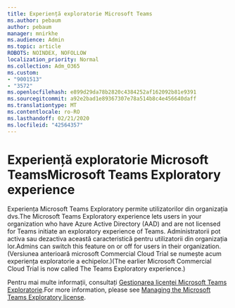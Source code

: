 ```yaml
---
title: Experiență exploratorie Microsoft Teams
ms.author: pebaum
author: pebaum
manager: mnirkhe
ms.audience: Admin
ms.topic: article
ROBOTS: NOINDEX, NOFOLLOW
localization_priority: Normal
ms.collection: Adm_O365
ms.custom:
- "9001513"
- "3572"
ms.openlocfilehash: e899d29da78b2820c4384252af162092b81e9391
ms.sourcegitcommit: a92e2bad1e89367307e78a514b8c4e456640daff
ms.translationtype: MT
ms.contentlocale: ro-RO
ms.lasthandoff: 02/21/2020
ms.locfileid: "42564357"
---
```

# <a name="microsoft-teams-exploratory-experience"></a><span data-ttu-id="3ccc3-102">Experiență exploratorie Microsoft Teams</span><span class="sxs-lookup"><span data-stu-id="3ccc3-102">Microsoft Teams Exploratory experience</span></span>

<span data-ttu-id="3ccc3-103">Experiența Microsoft Teams Exploratory permite utilizatorilor din organizația dvs.</span><span class="sxs-lookup"><span data-stu-id="3ccc3-103">The Microsoft Teams Exploratory experience lets users in your organization who have Azure Active Directory (AAD) and are not licensed for Teams initiate an exploratory experience of Teams.</span></span> <span data-ttu-id="3ccc3-104">Administratorii pot activa sau dezactiva această caracteristică pentru utilizatorii din organizația lor.</span><span class="sxs-lookup"><span data-stu-id="3ccc3-104">Admins can switch this feature on or off for users in their organization.</span></span> <span data-ttu-id="3ccc3-105">(Versiunea anterioară microsoft Commercial Cloud Trial se numește acum experiența exploratorie a echipelor.)</span><span class="sxs-lookup"><span data-stu-id="3ccc3-105">(The earlier Microsoft Commercial Cloud Trial is now called The Teams Exploratory experience.)</span></span>

<span data-ttu-id="3ccc3-106">Pentru mai multe informații, consultați [Gestionarea licenței Microsoft Teams Exploratorie](https://docs.microsoft.com/microsoftteams/teams-exploratory/).</span><span class="sxs-lookup"><span data-stu-id="3ccc3-106">For more information, please see [Managing the Microsoft Teams Exploratory license](https://docs.microsoft.com/microsoftteams/teams-exploratory/).</span></span>
